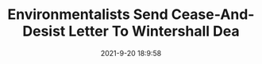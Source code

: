 ---
"title": "Environmentalists Send Cease-And-Desist Letter To Wintershall Dea"
"date": "2021-9-20 18:9:58"
"feed_name": "RIGZONE"
"feed_website": "http://www.rigzone.com/"
"feed_rss": "http://www.rigzone.com/news/rss/rigzone_latest.aspx"
"link": "https://www.rigzone.com/news/environmentalists_send_ceaseanddesist_letter_to_wintershall_dea-20-sep-2021-166470-article/?rss=true"
"file": "_posts/2021-1-1-8ffc11074841f7f1cd2cf07b1a316262c0908979.md"
"accident": "0"
"drilling": "0"
"dead": "0"
"injured": "0"
---